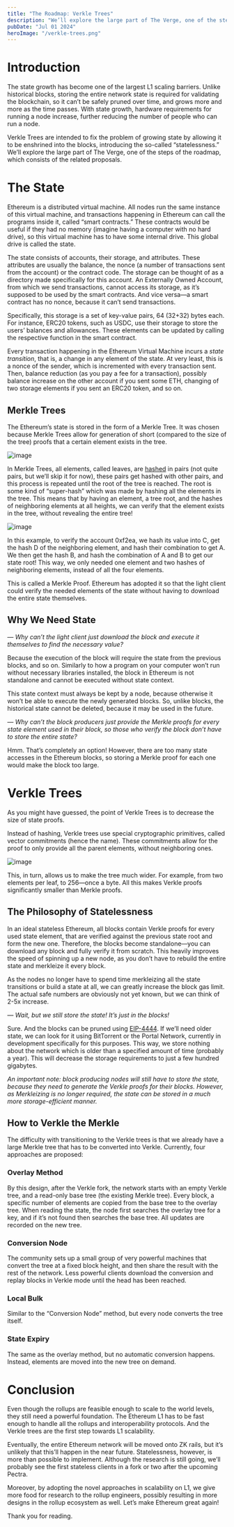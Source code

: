 ```yaml
---
title: "The Roadmap: Verkle Trees"
description: "We’ll explore the large part of The Verge, one of the steps of the roadmap, which consists of the related proposals."
pubDate: "Jul 01 2024"
heroImage: "/verkle-trees.png"
---
```


# Introduction

The state growth has become one of the largest L1 scaling barriers. Unlike historical blocks, storing the entire network state is required for validating the blockchain, so it can’t be safely pruned over time, and grows more and more as the time passes. With state growth, hardware requirements for running a node increase, further reducing the number of people who can run a node.

Verkle Trees are intended to fix the problem of growing state by allowing it to be enshrined into the blocks, introducing the so-called “statelessness.” We’ll explore the large part of The Verge, one of the steps of the roadmap, which consists of the related proposals.

# The State

Ethereum is a distributed virtual machine. All nodes run the same instance of this virtual machine, and transactions happening in Ethereum can call the programs inside it, called “smart contracts.” These contracts would be useful if they had no memory (imagine having a computer with no hard drive), so this virtual machine has to have some internal drive. This global drive is called the state.

The state consists of accounts, their storage, and attributes. These attributes are usually the balance, the nonce (a number of transactions sent from the account) or the contract code. The storage can be thought of as a directory made specifically for this account. An Externally Owned Account, from which we send transactions, cannot access its storage, as it’s supposed to be used by the smart contracts. And vice versa—a smart contract has no nonce, because it can’t send transactions.

Specifically, this storage is a set of key-value pairs, 64 (32+32) bytes each. For instance, ERC20 tokens, such as USDC, use their storage to store the users’ balances and allowances. These elements can be updated by calling the respective function in the smart contract.

Every transaction happening in the Ethereum Virtual Machine incurs a _state transition_, that is, a change in any element of the state. At very least, this is a nonce of the sender, which is incremented with every transaction sent. Then, balance reduction (as you pay a fee for a transaction), possibly balance increase on the other account if you sent some ETH, changing of two storage elements if you sent an ERC20 token, and so on.

## Merkle Trees

The Ethereum’s state is stored in the form of a Merkle Tree. It was chosen because Merkle Trees allow for generation of short (compared to the size of the tree) proofs that a certain element exists in the tree.

![image](../assets/TheRoadmapVerkleTreesandStatelessness/image1.png)

In Merkle Trees, all elements, called leaves, are [hashed](https://en.wikipedia.org/wiki/Hash_function) in pairs (not quite pairs, but we’ll skip it for now), these pairs get hashed with other pairs, and this process is repeated until the root of the tree is reached. The root is some kind of “super-hash” which was made by hashing all the elements in the tree. This means that by having an element, a tree root, and the hashes of neighboring elements at all heights, we can verify that the element exists in the tree, without revealing the entire tree!

![image](../assets/TheRoadmapVerkleTreesandStatelessness/image2.png)

In this example, to verify the account 0xf2ea, we hash its value into C, get the hash D of the neighboring element, and hash their combination to get A. We then get the hash B, and hash the combination of A and B to get our state root! This way, we only needed one element and two hashes of neighboring elements, instead of all the four elements.

This is called a Merkle Proof. Ethereum has adopted it so that the light client could verify the needed elements of the state without having to download the entire state themselves.

## Why We Need State

_— Why can’t the light client just download the block and execute it themselves to find the necessary value?_

Because the execution of the block will require the state from the previous blocks, and so on. Similarly to how a program on your computer won’t run without necessary libraries installed, the block in Ethereum is not standalone and cannot be executed without state context.

This state context must always be kept by a node, because otherwise it won’t be able to execute the newly generated blocks. So, unlike blocks, the historical state cannot be deleted, because it may be used in the future.

_— Why can’t the block producers just provide the Merkle proofs for every state element used in their block, so those who verify the block don’t have to store the entire state?_

Hmm. That’s completely an option! However, there are too many state accesses in the Ethereum blocks, so storing a Merkle proof for each one would make the block too large.

# Verkle Trees

As you might have guessed, the point of Verkle Trees is to decrease the size of state proofs.

Instead of hashing, Verkle trees use special cryptographic primitives, called vector commitments (hence the name). These commitments allow for the proof to only provide all the parent elements, without neighboring ones.

![image](../assets/TheRoadmapVerkleTreesandStatelessness/image3.png)

This, in turn, allows us to make the tree much wider. For example, from two elements per leaf, to 256—once a byte. All this makes Verkle proofs significantly smaller than Merkle proofs.

## The Philosophy of Statelessness

In an ideal stateless Ethereum, all blocks contain Verkle proofs for every used state element, that are verified against the previous state root and form the new one. Therefore, the blocks become standalone—you can download any block and fully verify it from scratch. This heavily improves the speed of spinning up a new node, as you don’t have to rebuild the entire state and merkleize it every block.

As the nodes no longer have to spend time merkleizing all the state transitions or build a state at all, we can greatly increase the block gas limit. The actual safe numbers are obviously not yet known, but we can think of 2-5x increase.

_— Wait, but we still store the state! It’s just in the blocks!_

Sure. And the blocks can be pruned using [EIP-4444](https://eips.ethereum.org/EIPS/eip-4444). If we’ll need older state, we can look for it using BitTorrent or the Portal Network, currently in development specifically for this purposes. This way, we store nothing about the network which is older than a specified amount of time (probably a year). This will decrease the storage requirements to just a few hundred gigabytes.

_An important note: block producing nodes will still have to store the state, because they need to generate the Verkle proofs for their blocks. However, as Merkleizing is no longer required, the state can be stored in a much more storage-efficient manner._

## How to Verkle the Merkle

The difficulty with transitioning to the Verkle trees is that we already have a large Merkle tree that has to be converted into Verkle. Currently, four approaches are proposed:

### Overlay Method

By this design, after the Verkle fork, the network starts with an empty Verkle tree, and a read-only base tree (the existing Merkle tree). Every block, a specific number of elements are copied from the base tree to the overlay tree. When reading the state, the node first searches the overlay tree for a key, and if it’s not found then searches the base tree. All updates are recorded on the new tree.

### Conversion Node

The community sets up a small group of very powerful machines that convert the tree at a fixed block height, and then share the result with the rest of the network. Less powerful clients download the conversion and replay blocks in Verkle mode until the head has been reached.

### Local Bulk

Similar to the “Conversion Node” method, but every node converts the tree itself.

### State Expiry

The same as the overlay method, but no automatic conversion happens. Instead, elements are moved into the new tree on demand.

# Conclusion

Even though the rollups are feasible enough to scale to the world levels, they still need a powerful foundation. The Ethereum L1 has to be fast enough to handle all the rollups and interoperability protocols. And the Verkle trees are the first step towards L1 scalability.

Eventually, the entire Ethereum network will be moved onto ZK rails, but it’s unlikely that this’ll happen in the near future. Statelessness, however, is more than possible to implement. Although the research is still going, we’ll probably see the first stateless clients in a fork or two after the upcoming Pectra.

Moreover, by adopting the novel approaches in scalability on L1, we give more food for research to the rollup engineers, possibly resulting in more designs in the rollup ecosystem as well. Let’s make Ethereum great again!

Thank you for reading.
